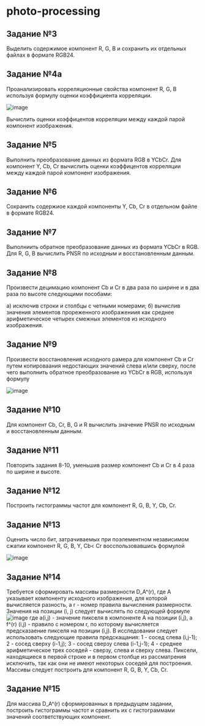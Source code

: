 # photo-processing

## Задание №3
Выделить содержимое компонент R, G, B и сохранить их  отдельных файлах в формате RGB24.

## Задание №4а
Проанализировать корреляционные свойства компонент R, G, B используя формулу оценки коэффициента корреляции.

![image](https://github.com/ShepZer/photo-processing/assets/82727746/0c6c4759-4937-467b-82b4-ba543d3c0461)

Вычислить оценки коэффицентов корреляции между каждой парой компонент изображения.

## Задание №5
Выполнить преобразование данных из формата RGB в YCbCr. Для компонент Y, Cb, Cr вычислить оценки коэффицентов корреляции между каждой парой компонент изображения.

## Задание №6
Сохранить содержиое каждой компоненты Y, Cb, Cr в отдельном файле в формате RGB24.

## Задание №7
Выполниить обратное преобразование данных из формата YCbCr в RGB. Для R, G, B вычислить PNSR по исходным и восстановленным данным.

## Задание №8   
Произвести децимацию компонент Cb и Cr в два раза по ширине и в два раза по высоте следующими пособами:

а) исключив строки и столбцы с четными номерами;
б) вычислив значения элементов прореженного изображениия как среднее арифметическое четырех смежных элементов из исходного изображения.

## Задание №9
Произвести восстановления исходного рамера для компонент Cb и Cr путем копироваания недостающих значений слева и/или сверху, после чего выполнить обратное преобразование из YCbCr в RGB, используя формулу 

![image](https://github.com/ShepZer/photo-processing/assets/82727746/0b1e1082-6af9-46af-b8fb-65ed28e0e297)

## Задание №10
Для компонент Cb, Cr, B, G и R вычислить значение PNSR по исходным и восстановленным данным.

## Задание №11 
Повторить задания 8-10, уменьшив размер компонент Cb и Cr в 4 раза по ширине и высоте.

## Задание №12
Построить гистограммы частот для компонент R, G, B, Y, Cb, Cr.

## Задание №13
Оценить число бит, затрачиваемых при поэлементном независимом сжатии компонент R, G, B, Y, Cb< Cr восспользовавшись формулой

![image](https://github.com/ShepZer/photo-processing/assets/82727746/7e0e4e41-d444-4bbd-a6b4-f8a82f5ea489)

## Задание №14
Требуется сформировать массивы размерности D_A^(r), где A указывает компоненту исходного изображения, для которой вычисляется разность, а r - номер правила вычисления размерности. Значения на позиции (i, j) следует вычислять по следующей формуле
![image](https://github.com/ShepZer/photo-processing/assets/82727746/fa219a50-72fb-4972-80a9-daff44de913e)
где a(i,j) - значение пикселя в компоненте A на позиции (i,j), а f^(r) (i,j) - правило с номером r, по которому вычисляется предсказаение пикселя на позиции (i,j). В исследовании следует использовать следующие правила предскащания:
  1 - сосед слева (i,j-1);
  2 - сосед сверху (i-1,j);
  3 - сосед сверзу слева (i-1,j-1);
  4 - среднее арифметическое трех соседей - сверзу, слева и сверху слева.
Пиксели, находящиеся в первой строке и в первом столбце из рассматрения исключить, так как они не имеют некоторых соседей для построения. Массивы следует построить для компонент R, G, B, Y, Cb, Cr.

## Задание №15
Для массива D_A^(r) сформированных в предыдущем задании, построить гистограммы частот и сравнить их с гистограммами значений соответствующих компонент.
